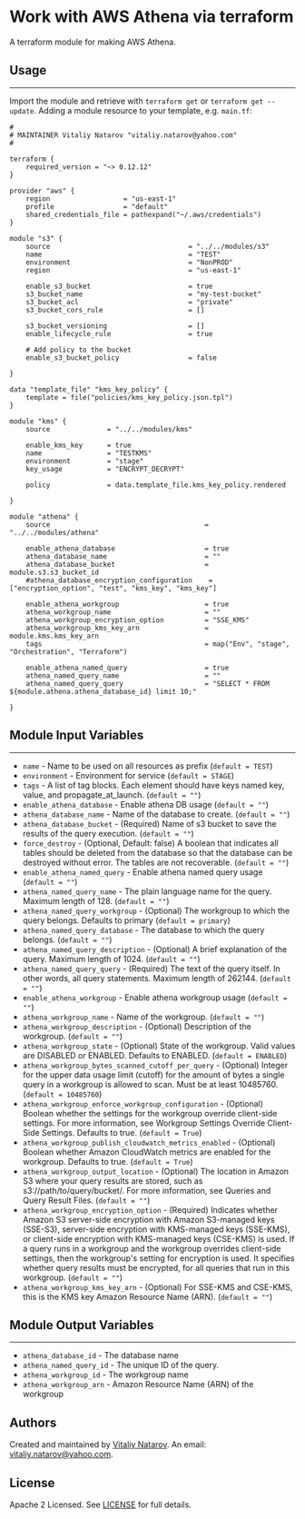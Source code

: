 # Work with AWS Athena via terraform

A terraform module for making AWS Athena.

## Usage
----------------------
Import the module and retrieve with ```terraform get``` or ```terraform get --update```. Adding a module resource to your template, e.g. `main.tf`:

```
#
# MAINTAINER Vitaliy Natarov "vitaliy.natarov@yahoo.com"
#

terraform {
    required_version = "~> 0.12.12"
}

provider "aws" {
    region                  = "us-east-1"
    profile                 = "default"
    shared_credentials_file = pathexpand("~/.aws/credentials")
}

module "s3" {
    source                                  = "../../modules/s3"
    name                                    = "TEST"
    environment                             = "NonPROD"
    region                                  = "us-east-1"

    enable_s3_bucket                        = true
    s3_bucket_name                          = "my-test-bucket"
    s3_bucket_acl                           = "private"
    s3_bucket_cors_rule                     = []

    s3_bucket_versioning                    = []
    enable_lifecycle_rule                   = true

    # Add policy to the bucket
    enable_s3_bucket_policy                 = false

}

data "template_file" "kms_key_policy" {
    template = file("policies/kms_key_policy.json.tpl")
}

module "kms" {
    source              = "../../modules/kms"

    enable_kms_key      = true
    name                = "TESTKMS"
    environment         = "stage"
    key_usage           = "ENCRYPT_DECRYPT"

    policy              = data.template_file.kms_key_policy.rendered

}

module "athena" {
    source                                      = "../../modules/athena"

    enable_athena_database                      = true
    athena_database_name                        = ""
    athena_database_bucket                      = module.s3.s3_bucket_id
    #athena_database_encryption_configuration    = ["encryption_option", "test", "kms_key", "kms_key"]

    enable_athena_workgroup                     = true
    athena_workgroup_name                       = ""
    athena_workgroup_encryption_option          = "SSE_KMS"
    athena_workgroup_kms_key_arn                = module.kms.kms_key_arn
    tags                                        = map("Env", "stage", "Orchestration", "Terraform")

    enable_athena_named_query                   = true
    athena_named_query_name                     = ""
    athena_named_query_query                    = "SELECT * FROM ${module.athena.athena_database_id} limit 10;"

}
```

## Module Input Variables
----------------------
- `name` - Name to be used on all resources as prefix (`default = TEST`)
- `environment` - Environment for service (`default = STAGE`)
- `tags` - A list of tag blocks. Each element should have keys named key, value, and propagate_at_launch. (`default = ""`)
- `enable_athena_database` - Enable athena DB usage (`default = ""`)
- `athena_database_name` - Name of the database to create. (`default = ""`)
- `athena_database_bucket` - (Required) Name of s3 bucket to save the results of the query execution. (`default = ""`)
- `force_destroy` - (Optional, Default: false) A boolean that indicates all tables should be deleted from the database so that the database can be destroyed without error. The tables are not recoverable. (`default = ""`)
- `enable_athena_named_query` - Enable athena named query usage (`default = ""`)
- `athena_named_query_name` - The plain language name for the query. Maximum length of 128. (`default = ""`)
- `athena_named_query_workgroup` - (Optional) The workgroup to which the query belongs. Defaults to primary (`default = primary`)
- `athena_named_query_database` - The database to which the query belongs. (`default = ""`)
- `athena_named_query_description` - (Optional) A brief explanation of the query. Maximum length of 1024. (`default = ""`)
- `athena_named_query_query` - (Required) The text of the query itself. In other words, all query statements. Maximum length of 262144. (`default = ""`)
- `enable_athena_workgroup` - Enable athena workgroup usage (`default = ""`)
- `athena_workgroup_name` - Name of the workgroup. (`default = ""`)
- `athena_workgroup_description` - (Optional) Description of the workgroup. (`default = ""`)
- `athena_workgroup_state` - (Optional) State of the workgroup. Valid values are DISABLED or ENABLED. Defaults to ENABLED. (`default = ENABLED`)
- `athena_workgroup_bytes_scanned_cutoff_per_query` - (Optional) Integer for the upper data usage limit (cutoff) for the amount of bytes a single query in a workgroup is allowed to scan. Must be at least 10485760. (`default = 10485760`)
- `athena_workgroup_enforce_workgroup_configuration` - (Optional) Boolean whether the settings for the workgroup override client-side settings. For more information, see Workgroup Settings Override Client-Side Settings. Defaults to true. (`default = True`)
- `athena_workgroup_publish_cloudwatch_metrics_enabled` - (Optional) Boolean whether Amazon CloudWatch metrics are enabled for the workgroup. Defaults to true. (`default = True`)
- `athena_workgroup_output_location` - (Optional) The location in Amazon S3 where your query results are stored, such as s3://path/to/query/bucket/. For more information, see Queries and Query Result Files. (`default = ""`)
- `athena_workgroup_encryption_option` - (Required) Indicates whether Amazon S3 server-side encryption with Amazon S3-managed keys (SSE-S3), server-side encryption with KMS-managed keys (SSE-KMS), or client-side encryption with KMS-managed keys (CSE-KMS) is used. If a query runs in a workgroup and the workgroup overrides client-side settings, then the workgroup's setting for encryption is used. It specifies whether query results must be encrypted, for all queries that run in this workgroup. (`default = ""`)
- `athena_workgroup_kms_key_arn` - (Optional) For SSE-KMS and CSE-KMS, this is the KMS key Amazon Resource Name (ARN). (`default = ""`)

## Module Output Variables
----------------------
- `athena_database_id` - The database name
- `athena_named_query_id` - The unique ID of the query.
- `athena_workgroup_id` - The workgroup name
- `athena_workgroup_arn` - Amazon Resource Name (ARN) of the workgroup


## Authors

Created and maintained by [Vitaliy Natarov](https://github.com/SebastianUA). An email: [vitaliy.natarov@yahoo.com](vitaliy.natarov@yahoo.com).

## License

Apache 2 Licensed. See [LICENSE](https://github.com/SebastianUA/terraform/blob/master/LICENSE) for full details.
